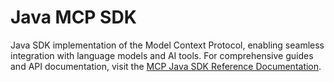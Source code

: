 # Java MCP SDK

Java SDK implementation of the Model Context Protocol, enabling seamless integration with language models and AI tools.
For comprehensive guides and API documentation, visit the [MCP Java SDK Reference Documentation](https://modelcontextprotocol.io/sdk/java/mcp-overview).

